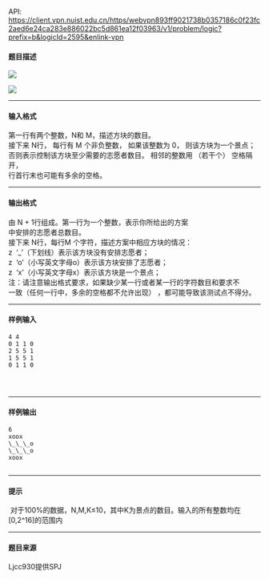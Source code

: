 API: https://client.vpn.nuist.edu.cn/https/webvpn893ff9021738b0357186c0f23fc2aed6e24ca283e886022bc5d861ea12f03963/v1/problem/logic?prefix=b&logicId=2595&enlink-vpn

#### 题目描述

![](../file/2595_0.jpg)

![](../file/2595_1.jpg)

---

#### 输入格式

第一行有两个整数，N和 M，描述方块的数目。  
接下来 N行， 每行有 M 个非负整数， 如果该整数为 0， 则该方块为一个景点；  
否则表示控制该方块至少需要的志愿者数目。 相邻的整数用 （若干个） 空格隔开，  
行首行末也可能有多余的空格。

---

#### 输出格式

  
由 N + 1行组成。第一行为一个整数，表示你所给出的方案  
中安排的志愿者总数目。  
接下来 N行，每行M 个字符，描述方案中相应方块的情况：  
z  ‘\_’（下划线）表示该方块没有安排志愿者；  
z  ‘o’（小写英文字母o）表示该方块安排了志愿者；  
z  ‘x’（小写英文字母x）表示该方块是一个景点；  
注：请注意输出格式要求，如果缺少某一行或者某一行的字符数目和要求不  
一致（任何一行中，多余的空格都不允许出现） ，都可能导致该测试点不得分。

---

#### 样例输入
```
4 4 
0 1 1 0 
2 5 5 1 
1 5 5 1 
0 1 1 0


 

```

---

#### 样例输出
```
6 
xoox 
\_\_\_o 
\_\_\_o 
xoox


```

---

#### 提示

 对于100%的数据，N,M,K≤10，其中K为景点的数目。输入的所有整数均在\[0,2^16\]的范围内

---

#### 题目来源

Ljcc930提供SPJ